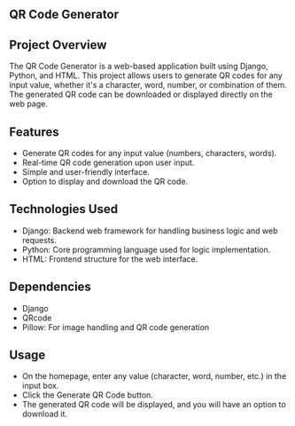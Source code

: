 ## **QR Code Generator**

## Project Overview
The QR Code Generator is a web-based application built using Django, Python, and HTML. This project allows users to generate QR codes for any input value, whether it's a character, word, number, or combination of them. The generated QR code can be downloaded or displayed directly on the web page.


## Features
* Generate QR codes for any input value (numbers, characters, words).
* Real-time QR code generation upon user input.
* Simple and user-friendly interface.
* Option to display and download the QR code.


## Technologies Used
* Django: Backend web framework for handling business logic and web requests.
* Python: Core programming language used for logic implementation.
* HTML: Frontend structure for the web interface.

## Dependencies
* Django
* QRcode
* Pillow: For image handling and QR code generation

## Usage
* On the homepage, enter any value (character, word, number, etc.) in the input box.
* Click the Generate QR Code button.
* The generated QR code will be displayed, and you will have an option to download it.
